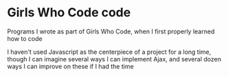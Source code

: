 # Girls Who Code code

Programs I wrote as part of Girls Who Code, when I first properly learned how to code

I haven't used Javascript as the centerpiece of a project for a long time, though I can imagine several ways I can implement Ajax, and several dozen ways I can improve on these if I had the time